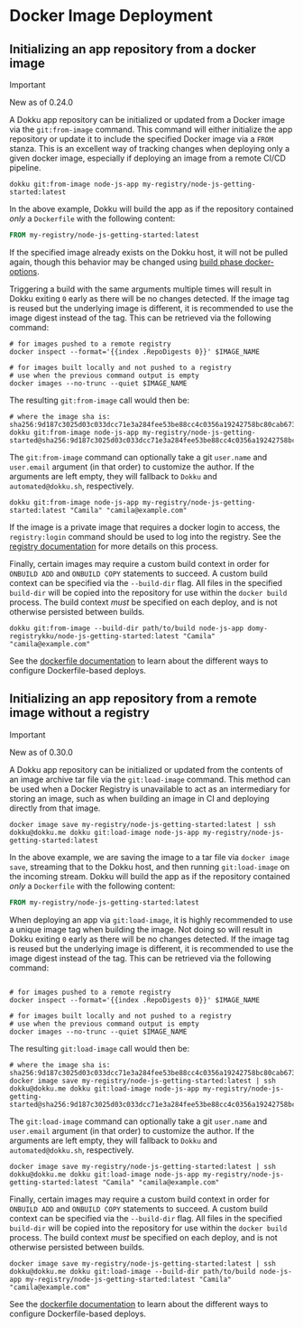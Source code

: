 # Docker Image Deployment

## Initializing an app repository from a docker image

> [!IMPORTANT]
> New as of 0.24.0

A Dokku app repository can be initialized or updated from a Docker image via the `git:from-image` command. This command will either initialize the app repository or update it to include the specified Docker image via a `FROM` stanza. This is an excellent way of tracking changes when deploying only a given docker image, especially if deploying an image from a remote CI/CD pipeline.

```shell
dokku git:from-image node-js-app my-registry/node-js-getting-started:latest
```

In the above example, Dokku will build the app as if the repository contained _only_ a `Dockerfile` with the following content:

```Dockerfile
FROM my-registry/node-js-getting-started:latest
```

If the specified image already exists on the Dokku host, it will not be pulled again, though this behavior may be changed using [build phase docker-options](/docs/advanced-usage/docker-options.md).

Triggering a build with the same arguments multiple times will result in Dokku exiting `0` early as there will be no changes detected. If the image tag is reused but the underlying image is different, it is recommended to use the image digest instead of the tag. This can be retrieved via the following command:

```shell
# for images pushed to a remote registry
docker inspect --format='{{index .RepoDigests 0}}' $IMAGE_NAME

# for images built locally and not pushed to a registry
# use when the previous command output is empty
docker images --no-trunc --quiet $IMAGE_NAME
```

The resulting `git:from-image` call would then be:

```shell
# where the image sha is: sha256:9d187c3025d03c033dcc71e3a284fee53be88cc4c0356a19242758bc80cab673
dokku git:from-image node-js-app my-registry/node-js-getting-started@sha256:9d187c3025d03c033dcc71e3a284fee53be88cc4c0356a19242758bc80cab673
```

The `git:from-image` command can optionally take a git `user.name` and `user.email` argument (in that order) to customize the author. If the arguments are left empty, they will fallback to `Dokku` and `automated@dokku.sh`, respectively.

```shell
dokku git:from-image node-js-app my-registry/node-js-getting-started:latest "Camila" "camila@example.com"
```

If the image is a private image that requires a docker login to access, the `registry:login` command should be used to log into the registry. See the [registry documentation](/docs/advanced-usage/registry-management.md#logging-into-a-registry) for more details on this process.

Finally, certain images may require a custom build context in order for `ONBUILD ADD` and `ONBUILD COPY` statements to succeed. A custom build context can be specified via the `--build-dir` flag. All files in the specified `build-dir` will be copied into the repository for use within the `docker build` process. The build context _must_ be specified on each deploy, and is not otherwise persisted between builds.

```shell
dokku git:from-image --build-dir path/to/build node-js-app domy-registrykku/node-js-getting-started:latest "Camila" "camila@example.com"
```

See the [dockerfile documentation](/docs/deployment/builders/dockerfiles.md) to learn about the different ways to configure Dockerfile-based deploys.

## Initializing an app repository from a remote image without a registry

> [!IMPORTANT]
> New as of 0.30.0

A Dokku app repository can be initialized or updated from the contents of an image archive tar file via the `git:load-image` command. This method can be used when a Docker Registry is unavailable to act as an intermediary for storing an image, such as when building an image in CI and deploying directly from that image.

```shell
docker image save my-registry/node-js-getting-started:latest | ssh dokku@dokku.me dokku git:load-image node-js-app my-registry/node-js-getting-started:latest
```

In the above example, we are saving the image to a tar file via `docker image save`, streaming that to the Dokku host, and then running `git:load-image` on the incoming stream. Dokku will build the app as if the repository contained _only_ a `Dockerfile` with the following content:

```Dockerfile
FROM my-registry/node-js-getting-started:latest
```

When deploying an app via `git:load-image`, it is highly recommended to use a unique image tag when building the image. Not doing so will result in Dokku exiting `0` early as there will be no changes detected. If the image tag is reused but the underlying image is different, it is recommended to use the image digest instead of the tag. This can be retrieved via the following command:

```shell

# for images pushed to a remote registry
docker inspect --format='{{index .RepoDigests 0}}' $IMAGE_NAME

# for images built locally and not pushed to a registry
# use when the previous command output is empty
docker images --no-trunc --quiet $IMAGE_NAME
```

The resulting `git:load-image` call would then be:

```shell
# where the image sha is: sha256:9d187c3025d03c033dcc71e3a284fee53be88cc4c0356a19242758bc80cab673
docker image save my-registry/node-js-getting-started:latest | ssh dokku@dokku.me dokku git:load-image node-js-app my-registry/node-js-getting-started@sha256:9d187c3025d03c033dcc71e3a284fee53be88cc4c0356a19242758bc80cab673
```

The `git:load-image` command can optionally take a git `user.name` and `user.email` argument (in that order) to customize the author. If the arguments are left empty, they will fallback to `Dokku` and `automated@dokku.sh`, respectively.

```shell
docker image save my-registry/node-js-getting-started:latest | ssh dokku@dokku.me dokku git:load-image node-js-app my-registry/node-js-getting-started:latest "Camila" "camila@example.com"
```

Finally, certain images may require a custom build context in order for `ONBUILD ADD` and `ONBUILD COPY` statements to succeed. A custom build context can be specified via the `--build-dir` flag. All files in the specified `build-dir` will be copied into the repository for use within the `docker build` process. The build context _must_ be specified on each deploy, and is not otherwise persisted between builds.

```shell
docker image save my-registry/node-js-getting-started:latest | ssh dokku@dokku.me dokku git:load-image --build-dir path/to/build node-js-app my-registry/node-js-getting-started:latest "Camila" "camila@example.com"
```

See the [dockerfile documentation](/docs/deployment/builders/dockerfiles.md) to learn about the different ways to configure Dockerfile-based deploys.
